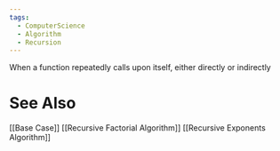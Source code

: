 ```yaml
---
tags:
  - ComputerScience
  - Algorithm
  - Recursion
---
```

When a function repeatedly calls upon itself, either directly or indirectly

# See Also
[[Base Case]]
[[Recursive Factorial Algorithm]]
[[Recursive Exponents Algorithm]]